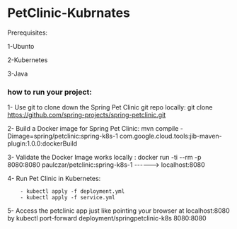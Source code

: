 <h1>PetClinic-Kubrnates</h1>

Prerequisites:



1-Ubunto 


2-Kubernetes


3-Java


<h3>how to run your project:</h3>


1- Use git to clone down the Spring Pet Clinic git repo locally:  git clone https://github.com/spring-projects/spring-petclinic.git


2- Build a Docker image for Spring Pet Clinic: mvn compile -Dimage=spring/petclinic:spring-k8s-1  com.google.cloud.tools:jib-maven-plugin:1.0.0:dockerBuild 


3- Validate the Docker Image works locally : docker run -ti --rm -p 8080:8080 paulczar/petclinic:spring-k8s-1     ------> localhost:8080


4- Run Pet Clinic in Kubernetes:
      
        - kubectl apply -f deployment.yml 
        - kubectl apply -f service.yml

5- Access the petclinic app just like  pointing your browser at localhost:8080  by kubectl port-forward deployment/springpetclinic-k8s 8080:8080
        
        
